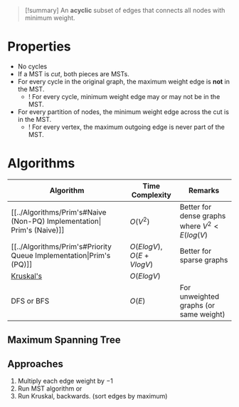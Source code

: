 > [!summary] An **acyclic** subset of edges that connects all nodes with minimum weight.

# Properties
* No cycles
* If a MST is *cut*, both pieces are MSTs.
* For every cycle in the original graph, the maximum weight edge is **not** in the MST.
	* ! For every cycle, minimum weight edge may or may not be in the MST.
* For every partition of nodes, the minimum weight edge across the cut is in the MST.
	* ! For every vertex, the maximum outgoing edge is never part of the MST.
# Algorithms

| Algorithm                                                               | Time Complexity          | Remarks                                      |
| ----------------------------------------------------------------------- | ------------------------ | -------------------------------------------- |
| [[../Algorithms/Prim's#Naive (Non-PQ) Implementation\| Prim's (Naive)]] | $O(V^2)$                 | Better for dense graphs where $V^2<E(log(V)$ |
| [[../Algorithms/Prim's#Priority Queue Implementation\|Prim's (PQ)]]     | $O(ElogV), O(E + VlogV)$ | Better for sparse graphs                     |
| [Kruskal's](../Algorithms/Kruskal's.md)                                 | $O(ElogV)$               |                                              |
| DFS or BFS                                                              | $O(E)$                   | For unweighted graphs (or same weight)       |
## Maximum Spanning Tree

## Approaches

1. Multiply each edge weight by $-1$
2. Run MST algorithm
or
1. Run Kruskal, backwards. (sort edges by maximum)